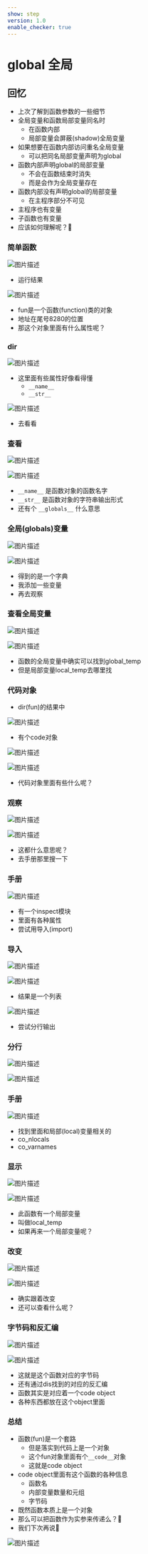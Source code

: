 ```yaml
---
show: step
version: 1.0
enable_checker: true
---
```


# global 全局

## 回忆

- 上次了解到函数参数的一些细节
- 全局变量和函数局部变量同名时
	- 在函数内部
	- 局部变量会屏蔽(shadow)全局变量
- 如果想要在函数内部访问重名全局变量
	- 可以把同名局部变量声明为global
- 函数内部声明global的局部变量
	- 不会在函数结束时消失
	- 而是会作为全局变量存在
- 函数内部没有声明global的局部变量
	- 在主程序部分不可见
- 主程序也有变量
- 子函数也有变量
- 应该如何理解呢？🤔

### 简单函数

![图片描述](https://doc.shiyanlou.com/courses/uid1190679-20220822-1661134641394)

- 运行结果

![图片描述](https://doc.shiyanlou.com/courses/uid1190679-20220822-1661134666872)

- fun是一个函数(function)类的对象
- 地址在尾号8280的位置
- 那这个对象里面有什么属性呢？

### dir

![图片描述](https://doc.shiyanlou.com/courses/uid1190679-20220822-1661134810182)

- 这里面有些属性好像看得懂
	- `__name__`
	- `__str__`

![图片描述](https://doc.shiyanlou.com/courses/uid1190679-20220822-1661134816530)

- 去看看

### 查看

![图片描述](https://doc.shiyanlou.com/courses/uid1190679-20220822-1661135017729)

![图片描述](https://doc.shiyanlou.com/courses/uid1190679-20220822-1661135023735)

- `__name__` 是函数对象的函数名字
- `__str__` 是函数对象的字符串输出形式
- 还有个 `__globals__` 什么意思

### 全局(globals)变量

![图片描述](https://doc.shiyanlou.com/courses/uid1190679-20220822-1661135295178)

![图片描述](https://doc.shiyanlou.com/courses/uid1190679-20220822-1661135304611)

- 得到的是一个字典
- 我添加一些变量
- 再去观察

### 查看全局变量

![图片描述](https://doc.shiyanlou.com/courses/uid1190679-20220822-1661135532568)

![图片描述](https://doc.shiyanlou.com/courses/uid1190679-20220822-1661135541483)

- 函数的全局变量中确实可以找到global_temp
- 但是局部变量local_temp去哪里找

### 代码对象

- dir(fun)的结果中

![图片描述](https://doc.shiyanlou.com/courses/uid1190679-20220822-1661136159176)

- 有个code对象

![图片描述](https://doc.shiyanlou.com/courses/uid1190679-20220822-1661135157250)

![图片描述](https://doc.shiyanlou.com/courses/uid1190679-20220822-1661135164356)

- 代码对象里面有些什么呢？

### 观察

![图片描述](https://doc.shiyanlou.com/courses/uid1190679-20220822-1661136298789)

![图片描述](https://doc.shiyanlou.com/courses/uid1190679-20220822-1661136448419)

- 这都什么意思呢？
- 去手册那里搜一下

### 手册

![图片描述](https://doc.shiyanlou.com/courses/uid1190679-20220822-1661136720506)

- 有一个inspect模块
- 里面有各种属性
- 尝试用导入(import)

### 导入

![图片描述](https://doc.shiyanlou.com/courses/uid1190679-20220822-1661137083043)

![图片描述](https://doc.shiyanlou.com/courses/uid1190679-20220822-1661137090550)

- 结果是一个列表

![图片描述](https://doc.shiyanlou.com/courses/uid1190679-20220822-1661137200676)

- 尝试分行输出

### 分行

![图片描述](https://doc.shiyanlou.com/courses/uid1190679-20220822-1661137737276)

![图片描述](https://doc.shiyanlou.com/courses/uid1190679-20220822-1661137814542)

### 手册

![图片描述](https://doc.shiyanlou.com/courses/uid1190679-20220822-1661136720506)

- 找到里面和局部(local)变量相关的
- co_nlocals
- co_varnames

### 显示

![图片描述](https://doc.shiyanlou.com/courses/uid1190679-20220822-1661138423928)

![图片描述](https://doc.shiyanlou.com/courses/uid1190679-20220822-1661138431780)

- 此函数有一个局部变量
- 叫做local_temp
- 如果再来一个局部变量呢？

### 改变

![图片描述](https://doc.shiyanlou.com/courses/uid1190679-20220822-1661138605618)

![图片描述](https://doc.shiyanlou.com/courses/uid1190679-20220822-1661138579728)

- 确实跟着改变
- 还可以查看什么呢？

### 字节码和反汇编

![图片描述](https://doc.shiyanlou.com/courses/uid1190679-20220822-1661138909832)

![图片描述](https://doc.shiyanlou.com/courses/uid1190679-20220822-1661138917766)

- 这就是这个函数对应的字节码
- 还有通过dis找到的对应的反汇编
- 函数其实是对应着一个code object
- 各种东西都放在这个object里面

### 总结
- 函数(fun)是一个套路
	- 但是落实到代码上是一个对象
	- 这个fun对象里面有个`__code__`对象
	- 这就是code object
- code object里面有这个函数的各种信息
	- 函数名
	- 内部变量数量和元组
	- 字节码
- 既然函数本质上是一个对象
- 那么可以把函数作为实参来传递么？🤔
- 我们下次再说👋

![图片描述](https://doc.shiyanlou.com/courses/uid1190679-20220827-1661588227276)

